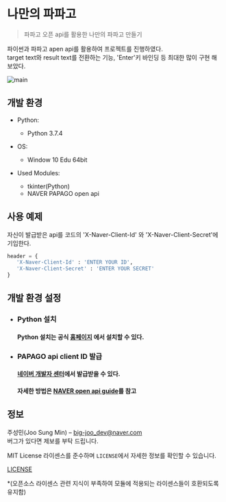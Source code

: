 # 나만의 파파고
> 파파고 오픈 api를 활용한 나만의 파파고 만들기


파이썬과 파파고 apen api를 활용하여 프로젝트를 진행하였다.  
target text와 result text를 전환하는 기능, 'Enter'키 바인딩 등 최대한 많이 구현 해 보았다.  
   
![main](https://user-images.githubusercontent.com/46941349/63306968-a6bc2600-c327-11e9-9ac6-53d421543861.png)  


## 개발 환경

* Python:  
  - Python  3.7.4  
    
* OS:  
  - Window 10 Edu 64bit  
    
* Used Modules:  
  - tkinter(Python)  
  - NAVER PAPAGO open api


## 사용 예제

 자신이 발급받은 api를 코드의 'X-Naver-Client-Id' 와 'X-Naver-Client-Secret'에 기입한다.  
 ```python
header = {
    'X-Naver-Client-Id' : 'ENTER YOUR ID',
    'X-Naver-Client-Secret' : 'ENTER YOUR SECRET'
}
```  


## 개발 환경 설정

 * ### Python 설치  
     #### Python 설치는 공식 [홈페이지](https://www.python.org/) 에서 설치할 수 있다.
  
 * ### PAPAGO api client ID 발급
     #### [네이버 개발자 센터]( https://developers.naver.com/)에서 발급받을 수 있다.  
     #### 자세한 방법은 [NAVER open api guide](https://github.com/naver/naver-openapi-guide/tree/master/ko/papago-apis)를 참고  



## 정보

 주성민(Joo Sung Min) – big-joo_dev@naver.com  
 버그가 있다면 제보를 부탁 드립니다.  
   
  MIT License 라이센스를 준수하며 ``LICENSE``에서 자세한 정보를 확인할 수 있습니다.

 [LICENSE](https://github.com/Sungmin-Joo/My-own-papago/blob/master/LICENSE)
 
 *(오픈소스 라이센스 관련 지식이 부족하여 모듈에 적용되는 라이센스들이 호환되도록 유지함)
